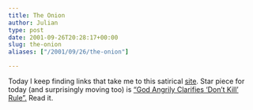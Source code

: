 ```yaml
---
title: The Onion
author: Julian
type: post
date: 2001-09-26T20:28:17+00:00
slug: the-onion 
aliases: ["/2001/09/26/the-onion"]

---
```

Today I keep finding links that take me to this satirical [site][1]. Star piece for today (and surprisingly moving too) is [&#8220;God Angrily Clarifies &#8216;Don&#8217;t Kill&#8217; Rule&#8221;.][2] Read it.

 [1]: https://www.theonion.com/onion3734/
 [2]: https://www.theonion.com/onion3734/god_clarifies_dont_kill.html